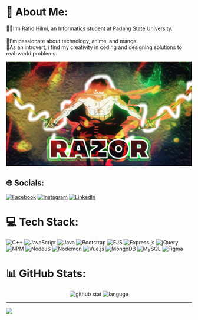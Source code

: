 # 💫 About Me:
🧟‍♂️I'm Rafid Hilmi, an Informatics student at Padang State University.</br>  
👀I'm passionate about technology, anime, and manga. </br>
🫠As an introvert, i find my creativity in coding and designing solutions to real-world problems.  

<img style="margin = 12rem;" src="Untitled-2.png"/><br>

## 🌐 Socials:
[![Facebook](https://img.shields.io/badge/Facebook-%231877F2.svg?logo=Facebook&logoColor=white)](https://www.facebook.com/rafidhilm) [![Instagram](https://img.shields.io/badge/Instagram-%23E4405F.svg?logo=Instagram&logoColor=white)](https://www.instagram.com/rfd_hlmi08/) [![LinkedIn](https://img.shields.io/badge/LinkedIn-%230077B5.svg?logo=linkedin&logoColor=white)](https://www.linkedin.com/in/rafid-hilmi-080098316/) 

# 💻 Tech Stack:
![C++](https://img.shields.io/badge/c++-%2300599C.svg?style=plastic&logo=c%2B%2B&logoColor=white) ![JavaScript](https://img.shields.io/badge/javascript-%23323330.svg?style=plastic&logo=javascript&logoColor=%23F7DF1E) ![Java](https://img.shields.io/badge/java-%23ED8B00.svg?style=plastic&logo=openjdk&logoColor=white) ![Bootstrap](https://img.shields.io/badge/bootstrap-%238511FA.svg?style=plastic&logo=bootstrap&logoColor=white) ![EJS](https://img.shields.io/badge/ejs-%23B4CA65.svg?style=plastic&logo=ejs&logoColor=black) ![Express.js](https://img.shields.io/badge/express.js-%23404d59.svg?style=plastic&logo=express&logoColor=%2361DAFB) ![jQuery](https://img.shields.io/badge/jquery-%230769AD.svg?style=plastic&logo=jquery&logoColor=white) ![NPM](https://img.shields.io/badge/NPM-%23CB3837.svg?style=plastic&logo=npm&logoColor=white) ![NodeJS](https://img.shields.io/badge/node.js-6DA55F?style=plastic&logo=node.js&logoColor=white) ![Nodemon](https://img.shields.io/badge/NODEMON-%23323330.svg?style=plastic&logo=nodemon&logoColor=%BBDEAD) ![Vue.js](https://img.shields.io/badge/vue.js-%2335495e.svg?style=plastic&logo=vuedotjs&logoColor=%234FC08D) ![MongoDB](https://img.shields.io/badge/MongoDB-%234ea94b.svg?style=plastic&logo=mongodb&logoColor=white) ![MySQL](https://img.shields.io/badge/mysql-4479A1.svg?style=plastic&logo=mysql&logoColor=white) ![Figma](https://img.shields.io/badge/figma-%23F24E1E.svg?style=plastic&logo=figma&logoColor=white)

# 📊 GitHub Stats:
<div align="center">
<picture>
  <source srcset="https://github-readme-streak-stats.herokuapp.com/?user=RazorPG&theme=neon&hide_border=true" alt="GitHub Streak"/>
  <img height="180" width="auto" alt="github stat">
</picture>
<picture>
  <source srcset="https://github-readme-stats.vercel.app/api/top-langs/?username=RazorPG&theme=neon&hide_border=true&include_all_commits=true&count_private=false&layout=compact" alt="Top Languages"/>
  <img height="180" width="auto" alt="languge">
</picture>  
</div>
  

---
[![](https://visitcount.itsvg.in/api?id=RazorPG&icon=0&color=0)](https://visitcount.itsvg.in)

